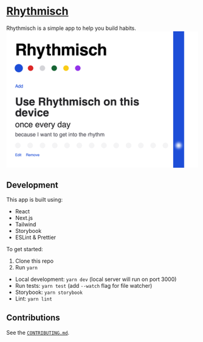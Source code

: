 # [Rhythmisch](https://rhythmisch.com)

Rhythmisch is a simple app to help you build habits.
![App screenshot](./.github/static/app-screenshot.png)

## Development

This app is built using:
* React
* Next.js
* Tailwind
* Storybook
* ESLint & Prettier

To get started:
1. Clone this repo
2. Run `yarn`

* Local development: `yarn dev`  (local server will run on port 3000)
* Run tests: `yarn test` (add `--watch` flag for file watcher)
* Storybook: `yarn storybook`
* Lint: `yarn lint`

## Contributions

See the [`CONTRIBUTING.md`](CONTRIBUTING.md).
